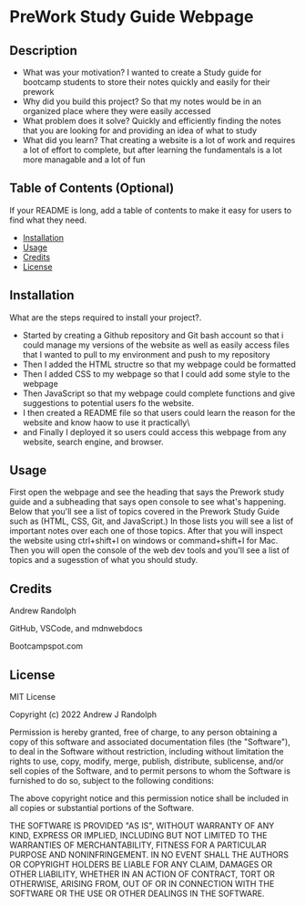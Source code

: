 
# PreWork Study Guide Webpage

## Description


- What was your motivation? I wanted to create a Study guide for bootcamp students to store their notes quickly and easily 
  for their prework 
- Why did you build this project? So that my notes would be in an organized place where they were easily accessed
- What problem does it solve? Quickly and efficiently finding the notes that you are looking for and providing an idea of what to study
- What did you learn? That creating a website is a lot of work and requires a lot of effort to complete, but after learning the fundamentals
  is a lot more managable and a lot of fun

## Table of Contents (Optional)

If your README is long, add a table of contents to make it easy for users to find what they need.

- [Installation](#installation)
- [Usage](#usage)
- [Credits](#credits)
- [License](#license)

## Installation

What are the steps required to install your project?.
- Started by creating a Github repository and Git bash account so that i could manage my versions of the website as well as easily access
files that I wanted to pull to my environment and push to my repository
- Then I added the HTML structre so that my webpage could be formatted
- Then I added CSS to my webpage so that I could add some style to the webpage
- Then JavaScript so that my webpage could complete functions and give suggestions to potential users fo the website.
- I then created a README file so that users could learn the reason for the website and know haow to use it practically\
- and Finally I deployed it so users could access this webpage from any website, search engine, and browser.
## Usage

First open the webpage and see the heading that says the Prework study guide and a subheading that says open console to see what's happening.
Below that you'll see a list of topics covered in the Prework Study Guide such as (HTML, CSS, Git, and JavaScript.)
In those lists you will see a list of important notes over each one of those topics.
After that you will inspect the website using ctrl+shift+I on windows or command+shift+I for Mac.
Then you will open the console of the web dev tools and you'll see a list of topics and a sugesstion of what you should study.

## Credits

Andrew Randolph

GitHub, VSCode, and mdnwebdocs

Bootcampspot.com

## License

MIT License

Copyright (c) 2022 Andrew J Randolph

Permission is hereby granted, free of charge, to any person obtaining a copy
of this software and associated documentation files (the "Software"), to deal
in the Software without restriction, including without limitation the rights
to use, copy, modify, merge, publish, distribute, sublicense, and/or sell
copies of the Software, and to permit persons to whom the Software is
furnished to do so, subject to the following conditions:

The above copyright notice and this permission notice shall be included in all
copies or substantial portions of the Software.

THE SOFTWARE IS PROVIDED "AS IS", WITHOUT WARRANTY OF ANY KIND, EXPRESS OR
IMPLIED, INCLUDING BUT NOT LIMITED TO THE WARRANTIES OF MERCHANTABILITY,
FITNESS FOR A PARTICULAR PURPOSE AND NONINFRINGEMENT. IN NO EVENT SHALL THE
AUTHORS OR COPYRIGHT HOLDERS BE LIABLE FOR ANY CLAIM, DAMAGES OR OTHER
LIABILITY, WHETHER IN AN ACTION OF CONTRACT, TORT OR OTHERWISE, ARISING FROM,
OUT OF OR IN CONNECTION WITH THE SOFTWARE OR THE USE OR OTHER DEALINGS IN THE
SOFTWARE.
